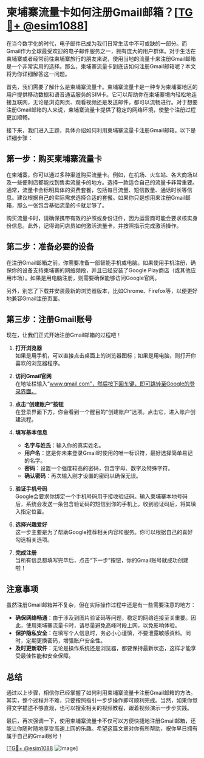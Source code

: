 # 柬埔寨流量卡如何注册Gmail邮箱？[[TG💪+ @esim1088](https://t.me/s/esim1088)]

在当今数字化的时代，电子邮件已成为我们日常生活中不可或缺的一部分。而Gmail作为全球最受欢迎的电子邮件服务之一，拥有庞大的用户群体。对于生活在柬埔寨或者经常前往柬埔寨旅行的朋友来说，使用当地的流量卡来注册Gmail邮箱是一个非常实用的选择。那么，柬埔寨流量卡到底该如何注册Gmail邮箱呢？本文将为你详细解答这一问题。

首先，我们需要了解什么是柬埔寨流量卡。柬埔寨流量卡是一种专为柬埔寨地区的用户提供移动数据和语音通话服务的SIM卡。它可以帮助你在柬埔寨境内轻松地连接互联网，无论是浏览网页、观看视频还是发送邮件，都可以流畅进行。对于想要注册Gmail邮箱的人来说，柬埔寨流量卡提供了稳定的网络环境，使整个注册过程更加顺畅。

接下来，我们进入正题，具体介绍如何利用柬埔寨流量卡注册Gmail邮箱。以下是详细步骤：

## 第一步：购买柬埔寨流量卡

在柬埔寨，你可以通过多种渠道购买流量卡。例如，在机场、火车站、各大商场以及一些便利店都能找到售卖流量卡的地方。选择一款适合自己的流量卡非常重要。通常，流量卡会标明具体的资费套餐，包括每日流量、短信数量、通话时长等信息。建议根据自己的实际需求选择合适的套餐。如果你只是想用来注册Gmail邮箱，那么一张包含基础流量的卡就足够了。

购买流量卡时，请确保携带有效的护照或身份证件，因为运营商可能会要求核实身份信息。此外，记得询问店员如何激活流量卡，并按照指示完成激活操作。

## 第二步：准备必要的设备

在注册Gmail邮箱之前，你需要准备一部智能手机或电脑。如果使用手机注册，确保你的设备支持柬埔寨的网络频段，并且已经安装了Google Play商店（或其他应用市场）。如果是用电脑注册，则需要确保能够访问Google官网。

另外，别忘了下载并安装最新的浏览器版本，比如Chrome、Firefox等，以便更好地兼容Gmail注册页面。

## 第三步：注册Gmail账号

现在，让我们正式开始注册Gmail邮箱的过程吧！

1. **打开浏览器**  
   如果是用手机，可以直接点击桌面上的浏览器图标；如果是用电脑，则打开你喜欢的浏览器程序。

2. **访问Gmail官网**  
   在地址栏输入“www.gmail.com”，然后按下回车键，即可跳转至Google的登录界面。

3. **点击“创建账户”按钮**  
   在登录界面下方，你会看到一个醒目的“创建账户”选项。点击它，进入账户创建流程。

4. **填写基本信息**  
   - **名字与姓氏**：输入你的真实姓名。
   - **用户名**：这是你未来登录Gmail时使用的唯一标识符，最好选择简单易记的名字。
   - **密码**：设置一个强度较高的密码，包含字母、数字及特殊字符。
   - **确认密码**：再次输入刚才设置的密码以确保无误。

5. **验证手机号码**  
   Google会要求你绑定一个手机号码用于接收验证码。输入柬埔寨本地号码后，系统会发送一条包含验证码的短信到你的手机上。收到验证码后，将其填入指定位置。

6. **选择兴趣爱好**  
   这一步主要是为了帮助Google推荐相关内容和服务。你可以根据自己的喜好勾选相关选项。

7. **完成注册**  
   当所有信息都填写完毕后，点击“下一步”按钮，你的Gmail账号就成功创建啦！

## 注意事项

虽然注册Gmail邮箱并不复杂，但在实际操作过程中还是有一些需要注意的地方：

- **确保网络畅通**：由于涉及到图片验证码等问题，稳定的网络连接至关重要。因此，使用柬埔寨流量卡时，请尽量避免高峰时段上网，以免影响体验。
- **保护隐私安全**：在填写个人信息时，务必小心谨慎，不要泄露敏感资料。同时，定期更换密码，增强账户安全性。
- **及时更新软件**：无论是操作系统还是浏览器，都要保持最新状态，这样才能享受最佳性能和安全保障。

## 总结

通过以上步骤，相信你已经掌握了如何利用柬埔寨流量卡注册Gmail邮箱的方法。其实，整个过程并不难，只要按照指引一步步操作即可顺利完成。当然，如果你觉得文字描述不够直观，也可以搜索相关的视频教程，跟着视频演示一步步实践。

最后，再次强调一下，使用柬埔寨流量卡不仅可以方便快捷地注册Gmail邮箱，还能让你随时随地享受高速上网的乐趣。希望这篇文章对你有所帮助，祝你早日拥有属于自己的Gmail账号！

[[TG💪+ @esim1088](https://t.me/s/esim1088) ![Image](https://i.postimg.cc/4NQfJmqS/Snipaste-2025-05-13-00-14-12.png)]